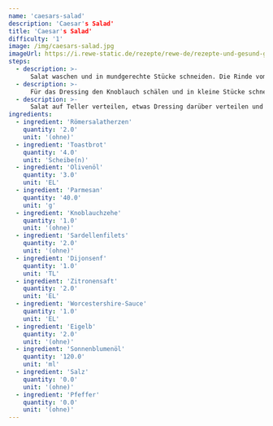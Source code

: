```yaml
---
name: 'caesars-salad'
description: 'Caesar's Salad'
title: 'Caesar's Salad'
difficulty: '1'
image: /img/caesars-salad.jpg
imageUrl: https://i.rewe-static.de/rezepte/rewe-de/rezepte-und-gesund-geniessen/rezepte/klassiker-fehlende-rezepte/cesar-salat/cesar_salat_rdk-rds_rv_hd.jpg?resize=1480:589&crop=1280:460;center,center
steps:
  - description: >-
      Salat waschen und in mundgerechte Stücke schneiden. Die Rinde vom Toastbrot entfernen und das Brot in Würfel schneiden. Olivenöl in einer Pfanne erhitzen und Brotwürfel darin goldgelb braten. Den Parmesan hobeln.
  - description: >-
      Für das Dressing den Knoblauch schälen und in kleine Stücke schneiden. Knoblauch, Sardellen, Senf, Zitronensaft, Worcestershire-Sauce und die 2 Eigelbe in einen hohen Behälter geben und mixen. Nach und nach das Sonnenblumenöl untermixen und mit Salz und Pfeffer abschmecken.
  - description: >-
      Salat auf Teller verteilen, etwas Dressing darüber verteilen und mit Parmesan und Croûtons garnieren.
ingredients:
  - ingredient: 'Römersalatherzen'
    quantity: '2.0'
    unit: '(ohne)'
  - ingredient: 'Toastbrot'
    quantity: '4.0'
    unit: 'Scheibe(n)'
  - ingredient: 'Olivenöl'
    quantity: '3.0'
    unit: 'EL'
  - ingredient: 'Parmesan'
    quantity: '40.0'
    unit: 'g'
  - ingredient: 'Knoblauchzehe'
    quantity: '1.0'
    unit: '(ohne)'
  - ingredient: 'Sardellenfilets'
    quantity: '2.0'
    unit: '(ohne)'
  - ingredient: 'Dijonsenf'
    quantity: '1.0'
    unit: 'TL'
  - ingredient: 'Zitronensaft'
    quantity: '2.0'
    unit: 'EL'
  - ingredient: 'Worcestershire-Sauce'
    quantity: '1.0'
    unit: 'EL'
  - ingredient: 'Eigelb'
    quantity: '2.0'
    unit: '(ohne)'
  - ingredient: 'Sonnenblumenöl'
    quantity: '120.0'
    unit: 'ml'
  - ingredient: 'Salz'
    quantity: '0.0'
    unit: '(ohne)'
  - ingredient: 'Pfeffer'
    quantity: '0.0'
    unit: '(ohne)'
---
```

